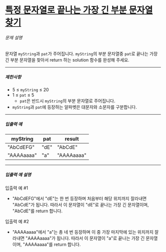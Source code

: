 # [특정 문자열로 끝나는 가장 긴 부분 문자열 찾기](https://school.programmers.co.kr/learn/courses/30/lessons/181872)


###### 문제 설명


문자열 `myString`과 `pat`가 주어집니다. `myString`의 부분 문자열중 `pat`로 끝나는 가장 긴 부분 문자열을 찾아서 return 하는 solution 함수를 완성해 주세요.




---


##### 제한사항


* 5 ≤ `myString` ≤ 20
* 1 ≤ `pat` ≤ 5
	+ `pat`은 반드시 `myString`의 부분 문자열로 주어집니다.
* `myString`과 `pat`에 등장하는 알파벳은 대문자와 소문자를 구분합니다.




---


##### 입출력 예




| myString | pat | result |
| --- | --- | --- |
| "AbCdEFG" | "dE" | "AbCdE" |
| "AAAAaaaa" | "a" | "AAAAaaaa" |




---


##### 입출력 예 설명


입출력 예 \#1


* "AbCdEFG"에서 "dE"는 한 번 등장하며 처음부터 해당 위치까지 잘라내면 "AbCdE"가 됩니다. 따라서 이 문자열이 "dE"로 끝나는 가장 긴 문자열이며, "AbCdE"를 return 합니다.


입출력 예 \#2


* "AAAAaaaa"에서 "a"는 총 네 번 등장하며 이 중 가장 마지막에 있는 위치까지 잘라내면 "AAAAaaaa"가 됩니다. 따라서 이 문자열이 "a"로 끝나는 가장 긴 문자열이며, "AAAAaaaa"를 return 합니다.



